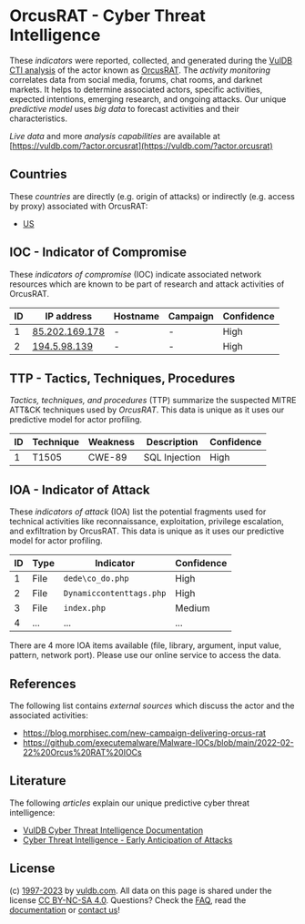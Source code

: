 # OrcusRAT - Cyber Threat Intelligence

These _indicators_ were reported, collected, and generated during the [VulDB CTI analysis](https://vuldb.com/?kb.cti) of the actor known as [OrcusRAT](https://vuldb.com/?actor.orcusrat). The _activity monitoring_ correlates data from social media, forums, chat rooms, and darknet markets. It helps to determine associated actors, specific activities, expected intentions, emerging research, and ongoing attacks. Our unique _predictive model_ uses _big data_ to forecast activities and their characteristics.

_Live data_ and more _analysis capabilities_ are available at [https://vuldb.com/?actor.orcusrat](https://vuldb.com/?actor.orcusrat)

## Countries

These _countries_ are directly (e.g. origin of attacks) or indirectly (e.g. access by proxy) associated with OrcusRAT:

* [US](https://vuldb.com/?country.us)

## IOC - Indicator of Compromise

These _indicators of compromise_ (IOC) indicate associated network resources which are known to be part of research and attack activities of OrcusRAT.

ID | IP address | Hostname | Campaign | Confidence
-- | ---------- | -------- | -------- | ----------
1 | [85.202.169.178](https://vuldb.com/?ip.85.202.169.178) | - | - | High
2 | [194.5.98.139](https://vuldb.com/?ip.194.5.98.139) | - | - | High

## TTP - Tactics, Techniques, Procedures

_Tactics, techniques, and procedures_ (TTP) summarize the suspected MITRE ATT&CK techniques used by _OrcusRAT_. This data is unique as it uses our predictive model for actor profiling.

ID | Technique | Weakness | Description | Confidence
-- | --------- | -------- | ----------- | ----------
1 | T1505 | CWE-89 | SQL Injection | High

## IOA - Indicator of Attack

These _indicators of attack_ (IOA) list the potential fragments used for technical activities like reconnaissance, exploitation, privilege escalation, and exfiltration by OrcusRAT. This data is unique as it uses our predictive model for actor profiling.

ID | Type | Indicator | Confidence
-- | ---- | --------- | ----------
1 | File | `dede\co_do.php` | High
2 | File | `Dynamiccontenttags.php` | High
3 | File | `index.php` | Medium
4 | ... | ... | ...

There are 4 more IOA items available (file, library, argument, input value, pattern, network port). Please use our online service to access the data.

## References

The following list contains _external sources_ which discuss the actor and the associated activities:

* https://blog.morphisec.com/new-campaign-delivering-orcus-rat
* https://github.com/executemalware/Malware-IOCs/blob/main/2022-02-22%20Orcus%20RAT%20IOCs

## Literature

The following _articles_ explain our unique predictive cyber threat intelligence:

* [VulDB Cyber Threat Intelligence Documentation](https://vuldb.com/?kb.cti)
* [Cyber Threat Intelligence - Early Anticipation of Attacks](https://www.scip.ch/en/?labs.20201022)

## License

(c) [1997-2023](https://vuldb.com/?kb.changelog) by [vuldb.com](https://vuldb.com/?kb.about). All data on this page is shared under the license [CC BY-NC-SA 4.0](https://creativecommons.org/licenses/by-nc-sa/4.0/). Questions? Check the [FAQ](https://vuldb.com/?kb.faq), read the [documentation](https://vuldb.com/?kb) or [contact us](https://vuldb.com/?contact)!
